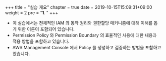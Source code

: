 +++
title = "실습 개요"
chapter = true
date = 2019-10-15T15:09:31+09:00
weight = 2
pre = "<b>1. </b>"
+++

- 이 실습에서는 전체적인 IAM 의 동작 원리와 권한할당 매커니즘에 대해 이해를 돕기 위한 이론이 포함되어 있습니다.
- Permission Policy 와 Permission Boundary 의 효율적인 사용에 대한 내용과 적용 방법을 포함하고 있습니다.
- AWS Management Console 에서 Policy 를 생성하고 검증하는 방법을 포함하고 있습니다.




